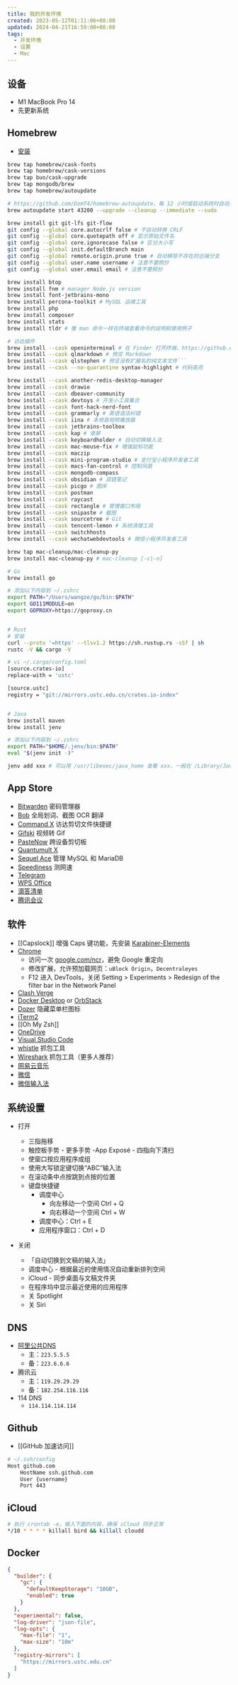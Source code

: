 ```yaml
---
title: 我的开发环境
created: 2023-05-12T01:11:06+08:00
updated: 2024-04-21T16:59:00+08:00
tags:
  - 开发环境
  - 设置
  - Mac
---
```


## 设备

- M1 MacBook Pro 14
- 先更新系统

## Homebrew

- [安装](https://brew.sh/)

```bash
brew tap homebrew/cask-fonts
brew tap homebrew/cask-versions
brew tap buo/cask-upgrade
brew tap mongodb/brew
brew tap homebrew/autoupdate

# https://github.com/DomT4/homebrew-autoupdate，每 12 小时或启动系统时自动更新
brew autoupdate start 43200 --upgrade --cleanup --immediate --sudo

brew install git git-lfs git-flow
git config --global core.autocrlf false # 不自动转换 CRLF
git config --global core.quotepath off # 显示原始文件名
git config --global core.ignorecase false # 区分大小写
git config --global init.defaultBranch main
git config --global remote.origin.prune true # 自动移除不存在的远端分支
git config --global user.name username # 注意不要照抄
git config --global user.email email # 注意不要照抄

brew install btop
brew install fnm # manager Node.js version
brew install font-jetbrains-mono
brew install percona-toolkit # MySQL 运维工具
brew install php
brew install composer
brew install stats
brew install tldr # 像 man 命令一样在终端查看命令的说明和使用例子

# 访达插件
brew install --cask openinterminal # 在 Finder 打开终端，https://github.com/Ji4n1ng/OpenInTerminal，在访达随意右键到 Quick Actions 里添加工具栏按钮
brew install --cask qlmarkdown # 预览 Markdown
brew install --cask qlstephen # 预览没有扩展名的纯文本文件```
brew install --cask --no-quarantine syntax-highlight # 代码高亮

brew install --cask another-redis-desktop-manager
brew install --cask drawio
brew install --cask dbeaver-community
brew install --cask devtoys # 开发小工具集合
brew install --cask font-hack-nerd-font
brew install --cask grammarly # 英语语法纠错
brew install --cask iina # 本地音视频播放器
brew install --cask jetbrains-toolbox
brew install --cask kap # 录屏
brew install --cask keyboardholder # 自动切换输入法
brew install --cask mac-mouse-fix # 增强鼠标功能
brew install --cask maczip
brew install --cask mini-program-studio # 支付宝小程序开发者工具
brew install --cask macs-fan-control # 控制风扇
brew install --cask mongodb-compass
brew install --cask obsidian # 双链笔记
brew install --cask picgo # 图床
brew install --cask postman
brew install --cask raycast
brew install --cask rectangle # 管理窗口布局
brew install --cask snipaste # 截图
brew install --cask sourcetree # Git
brew install --cask tencent-lemon # 系统清理工具
brew install --cask switchhosts
brew install --cask wechatwebdevtools # 微信小程序开发者工具

brew tap mac-cleanup/mac-cleanup-py
brew install mac-cleanup-py # mac-cleanup [-c|-n]

# Go
brew install go

# 添加以下内容到 ~/.zshrc
export PATH="/Users/wangze/go/bin:$PATH"
export GO111MODULE=on
export GOPROXY=https://goproxy.cn


# Rust
# 安装
curl --proto '=https' --tlsv1.2 https://sh.rustup.rs -sSf | sh
rustc -V && cargo -V

# vi ~/.cargo/config.toml
[source.crates-io]
replace-with = 'ustc'

[source.ustc]
registry = "git://mirrors.ustc.edu.cn/crates.io-index"


# Java
brew install maven
brew install jenv

# 添加以下内容到 ~/.zshrc
export PATH="$HOME/.jenv/bin:$PATH"
eval "$(jenv init -)"

jenv add xxx # 可以用 /usr/libexec/java_home 查看 xxx，一般在 /Library/Java/JavaVirtualMachines/zulu-18.jdk/Contents/Home
```

## App Store

- [Bitwarden](https://apps.apple.com/cn/app/bitwarden/id1352778147?l=en-GB&mt=12) 密码管理器
- [Bob](https://apps.apple.com/cn/app/bob-%E7%BF%BB%E8%AF%91%E5%92%8C-ocr-%E5%B7%A5%E5%85%B7/id1630034110?mt=12) 全局划词、截图 OCR 翻译
- [Command X](https://apps.apple.com/us/app/command-x/id6448461551?mt=12) 访达剪切文件快捷键
- [Gifski](https://apps.apple.com/cn/app/gifski/id1351639930?l=en-GB&mt=12) 视频转 Gif
- [PasteNow](https://apps.apple.com/us/app/pastenow-instant-clipboard/id1552536109) 跨设备剪切板
- [Quantumult X](https://apps.apple.com/lr/app/quantumult-x/id1443988620)
- [Sequel Ace](https://apps.apple.com/cn/app/sequel-ace/id1518036000?l=en-GB&mt=12) 管理 MySQL 和 MariaDB
- [Speediness](https://apps.apple.com/cn/app/speediness/id1596706466?l=en-GB&mt=12) 测网速
- [Telegram](https://apps.apple.com/cn/app/telegram/id747648890?l=en-GB&mt=12)
- [WPS Office](https://apps.apple.com/cn/app/wps-office/id1443749478?mt=12)
- [滴答清单](https://apps.apple.com/cn/app/%E6%BB%B4%E7%AD%94%E6%B8%85%E5%8D%95-%E4%B8%93%E6%B3%A8%E6%97%B6%E9%97%B4%E7%AE%A1%E7%90%86%E5%92%8C%E6%97%A5%E5%8E%86%E6%8F%90%E9%86%92%E4%BA%8B%E9%A1%B9/id966085870?mt=12)
- [腾讯会议](https://apps.apple.com/cn/app/tencent-meeting/id1484048379?l=en-GB)

## 软件

- [[Capslock]] 增强 Caps 键功能，先安装 [Karabiner-Elements](https://karabiner-elements.pqrs.org/docs/getting-started/installation/)
- [Chrome](https://www.google.com/intl/zh-CN/chrome/)
  - 访问一次 [google.com/ncr](https://google.com/ncr)，避免 Google 重定向
  - 修改扩展，允许预加载网页：`uBlock Origin`，`Decentraleyes`
  - F12 进入 DevTools，关闭 Setting > Experiments > Redesign of the filter bar in the Network Panel
- [Clash Verge](https://github.com/clash-verge-rev/clash-verge-rev)
- [Docker Desktop](https://www.docker.com/products/docker-desktop/) or [OrbStack](https://orbstack.dev/dashboard)
- [Dozer](https://github.com/Mortennn/Dozer) 隐藏菜单栏图标
- [iTerm2](https://iterm2.com/)
- [[Oh My Zsh]]
- [OneDrive](https://www.microsoft.com/zh-cn/microsoft-365/onedrive/download)
- [Visual Studio Code](https://code.visualstudio.com/download)
- [whistle](https://wproxy.org/whistle/install.html) 抓包工具
- [Wireshark](https://www.wireshark.org/) 抓包工具（更多人推荐）
- [网易云音乐](https://music.163.com/#/download)
- [微信](https://mac.weixin.qq.com/?lang=zh_CN)
- [微信输入法](https://z.weixin.qq.com/)

## 系统设置

- 打开
  - 三指拖移
  - 触控板手势 - 更多手势 -App Exposé - 四指向下清扫
  - 使窗口按应用程序成组
  - 使用大写锁定键切换“ABC”输入法
  - 在滚动条中点按跳到点按的位置
  - 键盘快捷键
    - 调度中心
      - 向左移动一个空间 Ctrl + Q
      - 向右移动一个空间 Ctrl + W
    - 调度中心：Ctrl + E
    - 应用程序窗口：Ctrl + D

- 关闭
  - 「自动切换到文稿的输入法」
  - 调度中心 - 根据最近的使用情况自动重新排列空间
  - iCloud - 同步桌面与文稿文件夹
  - 在程序坞中显示最近使用的应用程序
  - 关 Spotlight
  - 关 Siri

## DNS

- [阿里公共DNS](https://www.alidns.com/knowledge?type=SETTING_DOCS#user_ios)
  - 主：`223.5.5.5`
  - 备：`223.6.6.6`
- 腾讯云
  - 主：`119.29.29.29`
  - 备：`182.254.116.116`
- 114 DNS
  - `114.114.114.114`

## Github

- [[GitHub 加速访问]]

```bash
# ~/.ssh/config
Host github.com
    HostName ssh.github.com
    User {username}
    Port 443
```

## iCloud

```bash
# 执行 crontab -e，输入下面的内容，确保 iCloud 同步正常
*/10 * * * * killall bird && killall cloudd
```

## Docker

```json
{
  "builder": {
    "gc": {
      "defaultKeepStorage": "10GB",
      "enabled": true
    }
  },
  "experimental": false,
  "log-driver": "json-file",
  "log-opts": {
    "max-file": "1",
    "max-size": "10m"
  },
  "registry-mirrors": [
    "https://mirrors.ustc.edu.cn"
  ]
}
```
